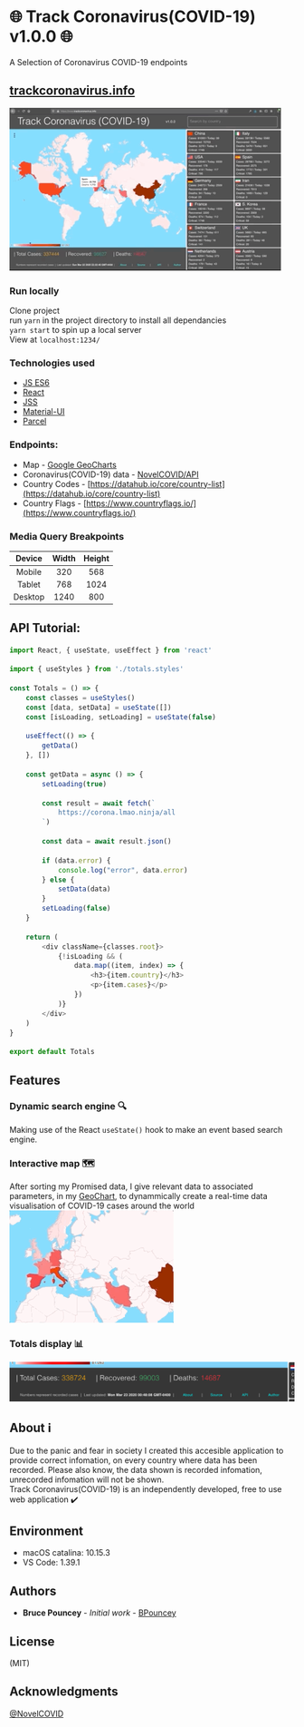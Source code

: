 # :globe_with_meridians: Track Coronavirus(COVID-19) v1.0.0 :globe_with_meridians:
A Selection of Coronavirus COVID-19 endpoints <br>

## [trackcoronavirus.info](https://trackcoronavirus.info) 
![](./readme-images/readme.gif)

### Run locally
Clone project <br>
run ```yarn``` in the project directory to install all dependancies <br>
```yarn start``` to spin up a local server <br>
View at ```localhost:1234/```<br>

### Technologies used
* [JS ES6](http://es6-features.org/)
* [React](https://reactjs.org/)
* [JSS](https://cssinjs.org/?v=v10.0.4)
* [Material-UI](https://material-ui.com)
* [Parcel](https://parceljs.org/)

### Endpoints:
* Map - [Google GeoCharts](https://developers.google.com/chart/interactive/docs/gallery/geochart)
* Coronavirus(COVID-19) data - [NovelCOVID/API](https://github.com/NovelCOVID/API)
* Country Codes - [https://datahub.io/core/country-list](https://datahub.io/core/country-list)
* Country Flags - [https://www.countryflags.io/](https://www.countryflags.io/)

### Media Query Breakpoints
| Device      | Width         | Height        | 
|:-----------:|:-------------:|:-------------:|
| Mobile      | 320           | 568           |
| Tablet      | 768           | 1024          |
| Desktop     | 1240          | 800           |

## API Tutorial:

```javascript
import React, { useState, useEffect } from 'react'

import { useStyles } from './totals.styles'

const Totals = () => {
    const classes = useStyles()
    const [data, setData] = useState([])
    const [isLoading, setLoading] = useState(false)

    useEffect(() => {
        getData()
    }, [])

    const getData = async () => {
        setLoading(true)

        const result = await fetch(`
            https://corona.lmao.ninja/all
        `)

        const data = await result.json()

        if (data.error) {
            console.log("error", data.error)
        } else {
            setData(data)
        }
        setLoading(false)
    }

    return (
        <div className={classes.root}>
            {!isLoading && (
                data.map((item, index) => {
                    <h3>{item.country}</h3>
                    <p>{item.cases}</p>
                })
            )}
        </div>
    )
}

export default Totals
```

## Features

### Dynamic search engine :mag:
Making use of the React ```useState()``` hook to make an event based search engine. <br>

### Interactive map :world_map:
After sorting my Promised data, I give relevant data to associated parameters, in my [GeoChart](https://developers.google.com/chart/interactive/docs/gallery/geochart), to dynammically create a real-time data visualisation of COVID-19 cases around the world <br>
![](./readme-images/map-gif.gif)

### Totals display :bar_chart:
![](./readme-images/footer.png)

## About :information_source:
Due to the panic and fear in society I created this accesible application to provide correct infomation, on every country where data has been recorded. Please also know, the data shown is recorded infomation, unrecorded infomation will not be shown. 
<br>
Track Coronavirus(COVID-19) is an independently developed, free to use web application :heavy_check_mark:

## Environment
* macOS catalina: 10.15.3
* VS Code: 1.39.1

## Authors
* **Bruce Pouncey** - *Initial work* - [BPouncey](https://github.com/BPouncey)

## License
(MIT)

## Acknowledgments
[@NovelCOVID](github.com/NovelCOVID)